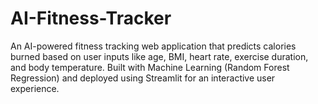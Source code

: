 # AI-Fitness-Tracker
An AI-powered fitness tracking web application that predicts calories burned based on user inputs like age, BMI, heart rate, exercise duration, and body temperature. Built with Machine Learning (Random Forest Regression) and deployed using Streamlit for an interactive user experience.
